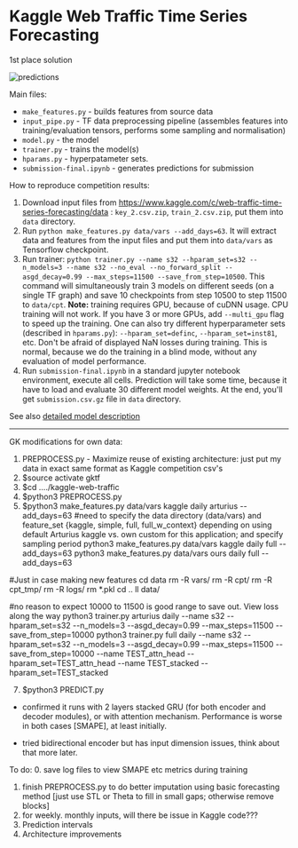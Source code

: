 # Kaggle Web Traffic Time Series Forecasting
1st place solution

![predictions](images/predictions.png)

Main files:
 * `make_features.py` - builds features from source data
 * `input_pipe.py` - TF data preprocessing pipeline (assembles features
  into training/evaluation tensors, performs some sampling and normalisation)
 * `model.py` - the model
 * `trainer.py` - trains the model(s)
 * `hparams.py` - hyperpatameter sets.
 * `submission-final.ipynb` - generates predictions for submission

How to reproduce competition results:
1. Download input files from https://www.kaggle.com/c/web-traffic-time-series-forecasting/data :
`key_2.csv.zip`, `train_2.csv.zip`, put them into `data` directory.
2. Run `python make_features.py data/vars --add_days=63`. It will
extract data and features from the input files and put them into
`data/vars` as Tensorflow checkpoint.
3. Run trainer:
`python trainer.py --name s32 --hparam_set=s32 --n_models=3 --name s32 --no_eval --no_forward_split
 --asgd_decay=0.99 --max_steps=11500 --save_from_step=10500`. This command
 will simultaneously train 3 models on different seeds (on a single TF graph)
 and save 10 checkpoints from step 10500 to step 11500 to `data/cpt`.
 __Note:__ training requires GPU, because of cuDNN usage. CPU training will not work.
 If you have 3 or more GPUs, add `--multi_gpu` flag to speed up the training. One can also try different
hyperparameter sets (described in `hparams.py`): `--hparam_set=definc`,
`--hparam_set=inst81`, etc.
Don't be afraid of displayed NaN losses during training. This is normal,
because we do the training in a blind mode, without any evaluation of model performance.
4. Run `submission-final.ipynb` in a standard jupyter notebook environment,
execute all cells. Prediction will take some time, because it have to
load and evaluate 30 different model weights. At the end,
you'll get `submission.csv.gz` file in `data` directory.

See also [detailed model description](how_it_works.md)




-----------------------------------

GK modifications for own data:
1. PREPROCESS.py - Maximize reuse of existing architecture: just put my data in exact same format as Kaggle competition csv's
2. $source activate gktf
3. $cd ..../kaggle-web-traffic
4. $python3 PREPROCESS.py
5. $python3 make_features.py data/vars kaggle daily arturius --add_days=63 #need to specify the data directory (data/vars) and feature_set {kaggle, simple, full, full_w_context} depending on using default Arturius kaggle vs. own custom for this application; and specify sampling period
python3 make_features.py data/vars kaggle daily full --add_days=63
python3 make_features.py data/vars ours daily full --add_days=63

#Just in case making new features
cd data
rm -R vars/
rm -R cpt/
rm -R cpt_tmp/
rm -R logs/
rm *.pkl
cd ..
ll data/

#no reason to expect 10000 to 11500 is good range to save out. View loss along the way
python3 trainer.py arturius daily --name s32 --hparam_set=s32 --n_models=3 --asgd_decay=0.99 --max_steps=11500 --save_from_step=10000
python3 trainer.py full daily --name s32 --hparam_set=s32 --n_models=3 --asgd_decay=0.99 --max_steps=11500 --save_from_step=10000
--name TEST_attn_head --hparam_set=TEST_attn_head
--name TEST_stacked --hparam_set=TEST_stacked


7. $python3 PREDICT.py

- confirmed it runs with 2 layers stacked GRU (for both encoder and decoder modules), or with attention mechanism. Performance is worse in both cases [SMAPE], at least initially.

- tried bidirectional encoder but has input dimension issues, think about that more later.



To do:
0. save log files to view SMAPE etc metrics during training
1. finish PREPROCESS.py to do better imputation using basic forecasting method [just use STL or Theta to fill in small gaps; otherwise remove blocks]
2. for weekly. monthly inputs, will there be issue in Kaggle code???
3. Prediction intervals
4. Architecture improvements